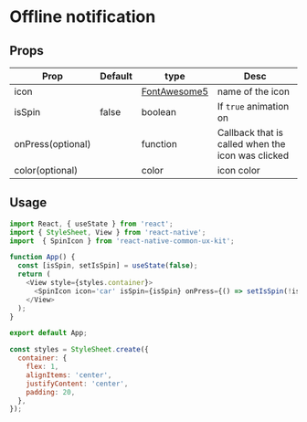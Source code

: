 # Offline notification

## Props

| Prop                        | Default | type     | Desc                                                                                                               |
| --------------------------- | ------- | -------- | ------------------------------------------------------------------------------------------------------------------ |
| icon |  | [FontAwesome5](https://oblador.github.io/react-native-vector-icons/) | name of the icon |
| isSpin | false | boolean  | If `true` animation on |
| onPress(optional) | | function | Callback that is called when the icon was clicked |
| color(optional) | | color | icon color |

## Usage

```javascript
import React, { useState } from 'react';
import { StyleSheet, View } from 'react-native';
import  { SpinIcon } from 'react-native-common-ux-kit';

function App() {
  const [isSpin, setIsSpin] = useState(false);
  return (
    <View style={styles.container}>
      <SpinIcon icon='car' isSpin={isSpin} onPress={() => setIsSpin(!isSpin)}/>
    </View>
  );
}

export default App;

const styles = StyleSheet.create({
  container: {
    flex: 1,
    alignItems: 'center',
    justifyContent: 'center',
    padding: 20,
  },
});

```
